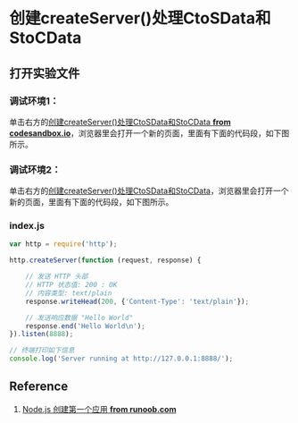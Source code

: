 # 创建createServer()处理CtoSData和StoCData

## 打开实验文件

### 调试环境1：
单击右方的[创建createServer()处理CtoSData和StoCData **from codesandbox.io**](https://codesandbox.io/s/chuangjiancreateserverchulictosdatahestocdata-jsg8c)，浏览器里会打开一个新的页面，里面有下面的代码段，如下图所示。

### 调试环境2：
单击右方的[创建createServer()处理CtoSData和StoCData](https://repl.it/@quanbinn/Chuang-Jian-createServerChu-Li-CtoSDataHe-StoCData)，浏览器里会打开一个新的页面，里面有下面的代码段，如下图所示。

### index.js
```javascript
var http = require('http');

http.createServer(function (request, response) {

    // 发送 HTTP 头部 
    // HTTP 状态值: 200 : OK
    // 内容类型: text/plain
    response.writeHead(200, {'Content-Type': 'text/plain'});

    // 发送响应数据 "Hello World"
    response.end('Hello World\n');
}).listen(8888);

// 终端打印如下信息
console.log('Server running at http://127.0.0.1:8888/');
```

## Reference

1. [Node.js 创建第一个应用 **from runoob.com**](https://www.runoob.com/nodejs/nodejs-http-server.html)



